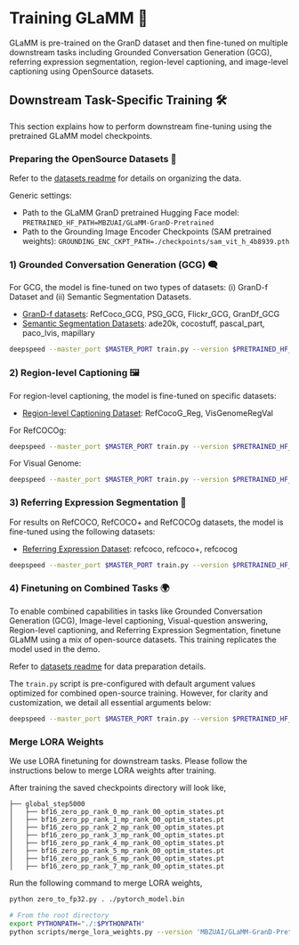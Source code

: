 # Training GLaMM 🚀
GLaMM is pre-trained on the GranD dataset and then fine-tuned on multiple downstream tasks including Grounded Conversation Generation (GCG), referring expression segmentation, region-level captioning, and image-level captioning using OpenSource datasets.

## Downstream Task-Specific Training 🛠️

This section explains how to perform downstream fine-tuning using the pretrained GLaMM model checkpoints.

### Preparing the OpenSource Datasets 📂

Refer to the [datasets readme](../docs/datasets.md) for details on organizing the data.

Generic settings:
- Path to the GLaMM GranD pretrained Hugging Face model: `PRETRAINED_HF_PATH=MBZUAI/GLaMM-GranD-Pretrained`
- Path to the Grounding Image Encoder Checkpoints (SAM pretrained weights): `GROUNDING_ENC_CKPT_PATH=./checkpoints/sam_vit_h_4b8939.pth`

### 1) Grounded Conversation Generation (GCG) 🗨️

For GCG, the model is fine-tuned on two types of datasets: (i) GranD-f Dataset and (ii) Semantic Segmentation Datasets.
  - [GranD-f datasets](../docs/datasets.md#1-grand-f-grounded-conversation-generation-gcg-dataset): RefCoco_GCG, PSG_GCG, Flickr_GCG, GranDf_GCG
  - [Semantic Segmentation Datasets](../docs/datasets.md#2-semantic-segmentation-datasets): ade20k, cocostuff, pascal_part, paco_lvis, mapillary

```bash
deepspeed --master_port $MASTER_PORT train.py --version $PRETRAINED_HF_PATH --dataset_dir ./data/ --vision_pretrained $GROUNDING_ENC_CKPT_PATH --exp_name $OUTPUT_DIR_PATH --lora_r 8 --lr 3e-4 --pretrained --use_segm_data --seg_dataset "Semantic_Segm||RefCoco_GCG||PSG_GCG||Flickr_GCG||GranDf_GCG" --segm_sample_rates "1,3,3,3,1" --val_dataset "FlickrGCGVal|RefCocoGCGVal|PsgGCGVal" --epochs 10 --steps_per_epoch 500 --mask_validation
```

### 2) Region-level Captioning 🖼️ 

For region-level captioning, the model is fine-tuned on specific datasets:
  - [Region-level Captioning Dataset](../docs/datasets.md#4-region-level-captioning-datasets-expression-generation): RefCocoG_Reg, VisGenomeRegVal

For RefCOCOg:
```bash
deepspeed --master_port $MASTER_PORT train.py --version $PRETRAINED_HF_PATH --dataset_dir ./data/ --vision_pretrained $GROUNDING_ENC_CKPT_PATH --exp_name $OUTPUT_DIR_PATH --lora_r 8 --lr 3e-4 --pretrained --use_reg_data --reg_dataset 'RefCocoG_Reg' --reg_sample_rates "1" --val_dataset 'RefCOCOgRegVal' --epochs 5 --steps_per_epoch 500
```
For Visual Genome:
```bash
deepspeed --master_port $MASTER_PORT train.py --version $PRETRAINED_HF_PATH --dataset_dir ./data/ --vision_pretrained $GROUNDING_ENC_CKPT_PATH --exp_name $OUTPUT_DIR_PATH --lora_r 8 --lr 3e-4 --pretrained --use_reg_data --reg_dataset 'VisGen_Reg' --reg_sample_rates "1" --val_dataset 'VisGenomeRegVal' --epochs 5 --steps_per_epoch 500
```

### 3) Referring Expression Segmentation 🎯

For results on RefCOCO, RefCOCO+ and RefCOCOg datasets, the model is fine-tuned using the following datasets:
  - [Referring Expression Dataset](../docs/datasets.md#3-referring-expression-datasets): refcoco, refcoco+, refcocog

```bash
deepspeed --master_port $MASTER_PORT train.py --version $PRETRAINED_HF_PATH --dataset_dir ./data/ --vision_pretrained $GROUNDING_ENC_CKPT_PATH --exp_name $OUTPUT_DIR_PATH --lora_r 8 --lr 3e-4 --pretrained --use_segm_data --seg_dataset "Refer_Segm" --segm_sample_rates "1" --refer_segm_data "refcoco||refcoco+||refcocog" --val_dataset "RefCOCOgSegVal" --epochs 5 --steps_per_epoch 350 --mask_validation
```

### 4) Finetuning on Combined Tasks 🌍
To enable combined capabilities in tasks like Grounded Conversation Generation (GCG), Image-level captioning, Visual-question answering, Region-level captioning, and Referring Expression Segmentation, finetune GLaMM using a mix of open-source datasets. This training replicates the model used in the demo.

Refer to [datasets readme](../docs/datasets.md) for data preparation details.

The `train.py` script is pre-configured with default argument values optimized for combined open-source training. However, for clarity and customization, we detail all essential arguments below:

```bash
deepspeed --master_port $MASTER_PORT train.py --version $PRETRAINED_HF_PATH --dataset_dir ./data/ --vision_pretrained $GROUNDING_ENC_CKPT_PATH --exp_name $OUTPUT_DIR_PATH --lora_r 8 --lr 3e-4 --pretrained --use_cap_data --use_reg_data --use_segm_data -cap_dataset "CocoCap||LLaVaInstruct" --cap_sample_rate "1,2" --reg_dataset "RefCoco_Reg||RefCocoG_Reg||RefCocoP_Reg||VisGen_Reg||FlickrGCGVal" --reg_sample_rates -"1,1,1,1,1" -seg_dataset "Semantic_Segm||Refer_Segm||RefCoco_GCG||PSG_GCG||Flickr_GCG||GranDf_GCG" --segm_sample_rates "4,3,2,2,2,1" --val_dataset "FlickrGCGVal|RefCocoGCGVal|PsgGCGVal" --epochs 10 --steps_per_epoch 500
```

### Merge LORA Weights
We use LORA finetuning for downstream tasks. Please follow the instructions below to merge LORA weights after training.

After training the saved checkpoints directory will look like,
```
├── global_step5000
│   ├── bf16_zero_pp_rank_0_mp_rank_00_optim_states.pt
│   ├── bf16_zero_pp_rank_1_mp_rank_00_optim_states.pt
│   ├── bf16_zero_pp_rank_2_mp_rank_00_optim_states.pt
│   ├── bf16_zero_pp_rank_3_mp_rank_00_optim_states.pt
│   ├── bf16_zero_pp_rank_4_mp_rank_00_optim_states.pt
│   ├── bf16_zero_pp_rank_5_mp_rank_00_optim_states.pt
│   ├── bf16_zero_pp_rank_6_mp_rank_00_optim_states.pt
│   ├── bf16_zero_pp_rank_7_mp_rank_00_optim_states.pt
```
Run the following command to merge LORA weights,

```bash
python zero_to_fp32.py . ./pytorch_model.bin

# From the root directory
export PYTHONPATH="./:$PYTHONPATH"
python scripts/merge_lora_weights.py --version 'MBZUAI/GLaMM-GranD-Pretrained' --weight 'path/to/pytorch_model.bin' --save_path 'path/to/save/the/merged/model/in/HF/format'  
```
